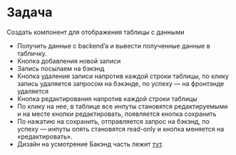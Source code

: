 # Задача
Создать компонент для отображения таблицы с данными
- Получить данные с backend’a и вывести полученные данные в табличку.
- Кнопка добавления новой записи
- Запись посылаем на бэкэнд
- Кнопка удаления записи напротив каждой строки таблицы, по клику запись
удаляется запросом на бэкэнде, по успеху — на фронтэнде удаляется
- Кнопка редактирования напротив каждой строки таблицы
- По клику на нее, в таблице все инпуты становятся редактируемыми и на месте
кнопки редактировать, появляется кнопка сохранить
- По нажатию на сохранить, отправляется запрос на бэкэнд, по успеху — инпуты
опять становятся read-only и кнопка меняется на «редактировать».
- Дизайн на усмотрение
Бакэнд часть лежит [тут](https://github.com/galimsarov/backendTest).